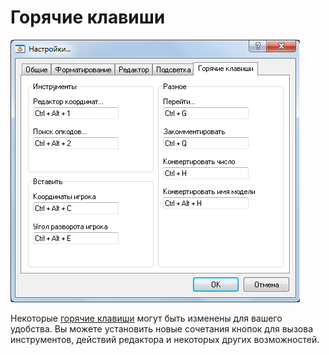 # Горячие клавиши

![](../../.gitbook/assets/hotkeys%20%281%29.png)

Некоторые [горячие клавиши](../../hotkeys.md) могут быть изменены для вашего удобства. Вы можете установить новые сочетания кнопок для вызова инструментов, действий редактора и некоторых других возможностей.

